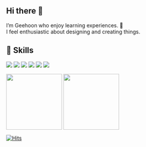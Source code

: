 ## Hi there 👋
I’m Geehoon who enjoy learning experiences. 🚀 <br />
I feel enthusiastic about designing and creating things.

## 💪 Skills
<p>
  <img src="https://img.shields.io/badge/JavaScriipt-F7DF1E?style=flat-square&logo=Git&logoColor=white"/>
  <img src="https://img.shields.io/badge/HTML5-E34F26?style=flat-square&logo=Git&logoColor=white"/>
  <img src="https://img.shields.io/badge/CSS3-1572B6?style=flat-square&logo=Git&logoColor=white"/>
  <img src ="https://img.shields.io/badge/Python-3776AB.svg?&style=flat-square&logo=Python&logoColor=white"/>
  <img src="https://img.shields.io/badge/Java-007396?style=flat-square&logo=Java&logoColor=white"/>
  <img src="https://img.shields.io/badge/Git-F05032?style=flat-square&logo=Git&logoColor=white"/>
</p>

<p>
<img height="150px" wideth="500px" src="https://github-readme-stats-taupe-pi.vercel.app/api/top-langs/?username=junggeehoon&hide=Jupyter%20Notebook&layout=compact&bg_color=526977&title_color=faa627&text_color=fff&hide_border=true" align = "center"/>
<img height="150px" wideth="500px" src="https://github-readme-stats.vercel.app/api?username=junggeehoon&show_icons=true&hide_border=true&hide=contribs&bg_color=526977&title_color=faa627&text_color=fff&icon_color=faa627" align = "center"/>
</p>


[![Hits](https://hits.seeyoufarm.com/api/count/incr/badge.svg?url=https%3A%2F%2Fgithub.com%2Fjunggeehoon&count_bg=%2379C83D&title_bg=%23555555&icon=&icon_color=%23E7E7E7&title=hits&edge_flat=false)](https://hits.seeyoufarm.com)
